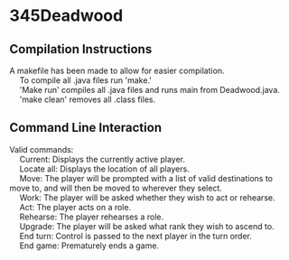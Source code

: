 # 345Deadwood
## Compilation Instructions
A makefile has been made to allow for easier compilation. \
	&ensp; &ensp;To compile all .java files run 'make.' \
	&ensp; &ensp;'Make run' compiles all .java files and runs main from Deadwood.java. \
	&ensp; &ensp;'make clean' removes all .class files.

## Command Line Interaction
Valid commands: \
	&ensp; &ensp;Current: Displays the currently active player.\
	&ensp; &ensp;Locate all: Displays the location of all players.\
	&ensp; &ensp;Move: The player will be prompted with a list of valid destinations to move to, and will then be moved to wherever they select. \
	&ensp; &ensp;Work: The player will be asked whether they wish to act or rehearse. \
	&ensp; &ensp;Act: The player acts on a role. \
	&ensp; &ensp;Rehearse: The player rehearses a role. \
	&ensp; &ensp;Upgrade: The player will be asked what rank they wish to ascend to. \
	&ensp; &ensp;End turn: Control is passed to the next player in the turn order. \
	&ensp; &ensp;End game: Prematurely ends a game.
	
